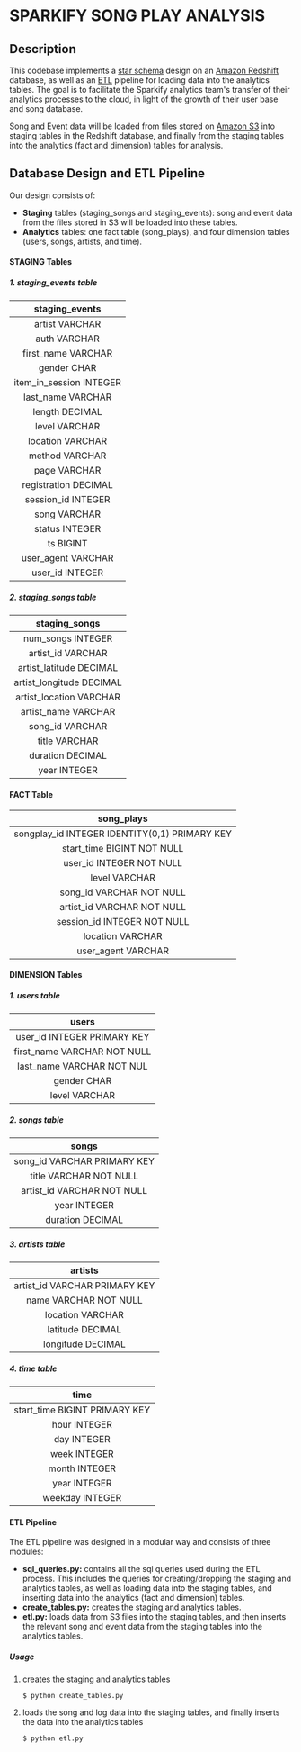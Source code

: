 # SPARKIFY SONG PLAY ANALYSIS

## Description
This codebase implements a [star schema](https://en.wikipedia.org/wiki/Star_schema) design on an [Amazon Redshift](https://aws.amazon.com/redshift/) database, as well as an [ETL](https://en.wikipedia.org/wiki/Extract,_transform,_load) pipeline for loading data into the analytics tables.
The goal is to facilitate the Sparkify analytics team's transfer of their analytics processes to the cloud, in light of the growth of their user base and song database.  

Song and Event data will be loaded from files stored on [Amazon S3](https://aws.amazon.com/s3/) into staging tables in the Redshift database, and finally from the staging tables into the analytics (fact and dimension) tables for analysis.


## Database Design and ETL Pipeline
Our design consists of:
- **Staging** tables (staging_songs and staging_events): song and event data from the files stored in S3 will be loaded into these tables.
- **Analytics** tables: one fact table (song_plays), and four dimension tables (users, songs, artists, and time).  


#### STAGING Tables

##### 1. staging_events table

|   **staging_events**      |		
|:-------------------------:|
| artist VARCHAR  	        |
| auth VARCHAR 	            |
| first_name VARCHAR   	    |
| gender CHAR               |
| item_in_session INTEGER   |
| last_name VARCHAR         |
| length DECIMAL            |
| level VARCHAR             |
| location VARCHAR          |
| method VARCHAR            |
| page VARCHAR              |
| registration DECIMAL      |
| session_id INTEGER        |
| song VARCHAR              |
| status INTEGER            |
| ts BIGINT                 |
| user_agent VARCHAR        |
| user_id INTEGER           |


##### 2. staging_songs table

|    **staging_songs**          |		
|:-----------------------------:|
| num_songs INTEGER  	        |
| artist_id VARCHAR 	        |
| artist_latitude DECIMAL   	|
| artist_longitude DECIMAL      |
| artist_location VARCHAR       |
| artist_name VARCHAR           |
| song_id VARCHAR               |
| title VARCHAR                 |
| duration DECIMAL              |
| year INTEGER                  |
        


#### FACT Table

|            **song_plays**                         |
|:-------------------------------------------------:|
| songplay_id INTEGER IDENTITY(0,1) PRIMARY KEY 	|
| start_time BIGINT NOT NULL     	                |
| user_id INTEGER NOT NULL           	            |
| level VARCHAR                     	            |
| song_id VARCHAR NOT NULL          	            |
| artist_id VARCHAR NOT NULL        	            |
| session_id INTEGER NOT NULL        	            |
| location VARCHAR                  	            |
| user_agent VARCHAR                	            |


#### DIMENSION Tables

##### 1. users table

|           **users**           |		
|:-----------------------------:|
| user_id INTEGER PRIMARY KEY  	|
| first_name VARCHAR NOT NULL 	|
| last_name VARCHAR NOT NUL   	|
| gender CHAR              	    |
| level VARCHAR               	|


##### 2. songs table

|           **songs**           |
|:-----------------------------:|
| song_id VARCHAR PRIMARY KEY 	|
| title VARCHAR NOT NULL      	|
| artist_id VARCHAR NOT NULL  	|
| year INTEGER                  |
| duration DECIMAL         	    |


##### 3. artists table

|           **artists**          |
|:------------------------------:|
| artist_id VARCHAR PRIMARY KEY  |
| name VARCHAR NOT NULL          |
| location VARCHAR               |
| latitude DECIMAL           	 |
| longitude DECIMAL          	 |


##### 4. time table

|              **time**             |
|:---------------------------------:|
| start_time BIGINT PRIMARY KEY 	|
| hour INTEGER                      |
| day INTEGER                       |
| week INTEGER                      |
| month INTEGER                     |
| year INTEGER                      |
| weekday INTEGER                   |


#### ETL Pipeline

The ETL pipeline was designed in a modular way and consists of three modules:
- **sql_queries.py:** contains all the sql queries used during the ETL process. This includes the queries for creating/dropping the staging and analytics tables, as well as loading data into the staging tables, and inserting data into the analytics (fact and dimension) tables.
- **create_tables.py:** creates the staging and analytics tables.
- **etl.py:** loads data from S3 files into the staging tables, and then inserts the relevant song and event data from the staging tables into the analytics tables.


##### Usage
1. creates the staging and analytics tables

	`$ python create_tables.py`
	
2. loads the song and log data into the staging tables, and finally inserts the data into the analytics tables

	`$ python etl.py`
	
	